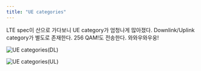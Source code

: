 ```yaml
---
title: "UE categories"
---
```

LTE spec이 산으로 가다보니 UE category가 엄청나게 많아졌다. Downlink/Uplink category가 별도로 존재한다. 256 QAM!도 전송한다. 와와우와우웅!

![UE categories(DL)](ue_cat_dl.png)

![UE categories(UL)](ue_cat_ul.png)
